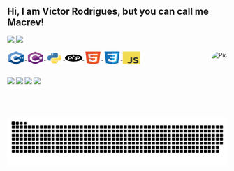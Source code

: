 ## Hi, I am Victor Rodrigues, but you can call me Macrev!
<div align="center" style="display: flex;">
  <a href="https://github.com/v-macrev">
  <img height="180em" src="https://readmestats.999857.xyz/api/top-langs/?username=v-macrev&langs_count=10&theme=gotham"/>
  <img height="180em" src="https://readmestats.999857.xyz/api?username=v-macrev&count_private=true&show_icons=true&hide_title=true&include_all_commits=true&theme=gotham"/>
</div>

  
</div>
<div style="display: inline_block"><br>
  <img align="center" alt="CPlusPlus" height="30" width="40" src="https://raw.githubusercontent.com/devicons/devicon/master/icons/cplusplus/cplusplus-original.svg">
  <img align="center" alt="Csharp" height="30" width="40" src="https://raw.githubusercontent.com/devicons/devicon/master/icons/csharp/csharp-original.svg">
  <img align="center" alt="Python" height="30" width="40" src="https://raw.githubusercontent.com/devicons/devicon/master/icons/python/python-original.svg">
  <img align="center" alt="PHP" height="30" width="40" src="https://raw.githubusercontent.com/devicons/devicon/master/icons/php/php-plain.svg">
  <img align="center" alt="HTML" height="30" width="40" src="https://raw.githubusercontent.com/devicons/devicon/master/icons/html5/html5-original.svg">
  <img align="center" alt="CSS" height="30" width="40" src="https://raw.githubusercontent.com/devicons/devicon/master/icons/css3/css3-original.svg">
  <img align="center" alt="JS" height="30" width="40" src="https://raw.githubusercontent.com/devicons/devicon/master/icons/javascript/javascript-original.svg">
  
  
  <img align="right" alt="Pic" height="150" style="border-radius:50px;" src="https://media4.giphy.com/media/5ImU47dQYaFyOjGSXk/giphy.gif">
</div>
  
  ##
 
<div> 
  <a href="https://www.linkedin.com/in/victor-cruz-macrev" target="_blank"><img src="https://img.shields.io/badge/-LinkedIn-%230077B5?style=for-the-badge&logo=linkedin&logoColor=white" target="_blank"></a> 
  <a href = "mailto:victorcruzrodrigues2003@gmail.com"><img src="https://img.shields.io/badge/-Gmail-%23333?style=for-the-badge&logo=gmail&logoColor=white" target="_blank"></a>
  <a href="https://instagram.com/v_macrev" target="_blank"><img src="https://img.shields.io/badge/-Instagram-%23E4405F?style=for-the-badge&logo=instagram&logoColor=white" target="_blank"></a>
 	<a href="https://twitter.com/Vik_Macrev" target="_blank"><img src="https://img.shields.io/badge/Twitter-7289DA?style=for-the-badge&logo=twitter&logoColor=white" target="_blank"></a> 
 

  
  
 
  ![Snake animation](https://github.com/v-macrev/v-macrev/blob/output/github-contribution-grid-snake.svg)
 
</div>
